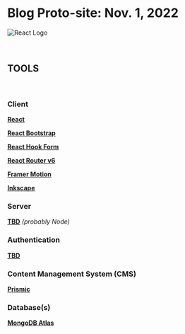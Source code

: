 # Blog Proto-site: Nov. 1, 2022

![React Logo](https://external-content.duckduckgo.com/iu/?u=https%3A%2F%2Fjasonzhao1998.github.io%2Fimages%2Freact_logo.png&f=1&nofb=1&ipt=8c2755bca159b11a091a972aa0b16194f59cc0b087a95e528783453984bf45ea&ipo=images)

<br>

## TOOLS

<br>

### Client

**[React](https://react.io)**

**[React Bootstrap](https://react-bootstrap.github.io/)**

**[React Hook Form](https://react-hook-form.com/)**

**[React Router v6](https://remix.run/blog/react-router-v6)**

**[Framer Motion](https://www.framer.com/motion/)**

**[Inkscape](https://inkscape.org)**

### Server

**[TBD]()** _(probably Node)_

<!-- ### APIs

**[Sportradar](https://developer.sportradar.com/docs/read/basketball/NBA_v7#nba-api-overview)** -->

### Authentication

**[TBD]()**

### Content Management System (CMS)

<!-- **[Prismic](https://prismic.io)** -->

**[Prismic](https://github.com/prismicio/reactjs-blog)**

### Database(s)

**[MongoDB Atlas](https://www.mongodb.com/atlas)**

<!-- ### Payment Management System (PMS) -->

<!-- **[TBD]()** _(Shopify vs Stripe)_ -->

<br>
